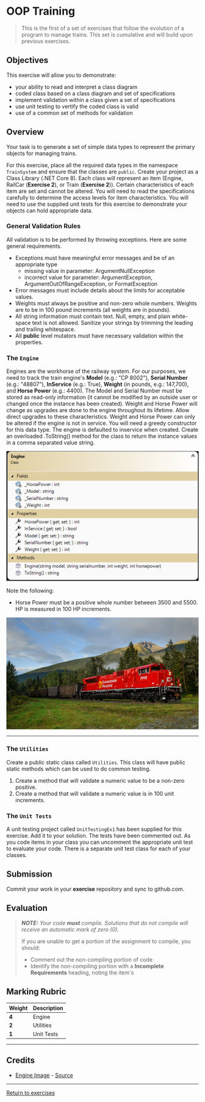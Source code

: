 # OOP Training

> This is the first of a set of exercises that follow the evolution of a program to manage trains. This set is cumulative and will build upon previous exercises.

## Objectives

This exercise will allow you to demonstrate:

- your ability to read and interpret a class diagram
- coded class based on a class diagram and set of specifications
- implement validation within a class given a set of specifications
- use unit testing to vertify the coded class is valid
- use of a common set of methods for validation

## Overview

Your task is to generate a set of simple data types to represent the primary objects for managing trains. 

For this exercise, place all the required data types in the namespace `TrainSystem` and ensure that the classes are `public`. Create your project as a Class Library (.NET Core 8). Each class will represent an item (Engine, RailCar (**Exercise 2**), or Train (**Exercise 2**)). Certain characteristics of each item are set and cannot be altered. You will need to read the specifications carefully to determine the access levels for item characteristics. You will need to use the supplied unit tests for this exercise to demonstrate your objects can hold appropriate data.

### General Validation Rules

All validation is to be performed by throwing exceptions. Here are some general requirements.

- Exceptions must have meaningful error messages and be of an appropriate type
  - missing value in parameter: ArgumentNullException
  - incorrect value for parameter: ArgumentException, ArgumentOutOfRangeException, or FormatException
- Error messages must include details about the limits for acceptable values.
- Weights must always be positive and non-zero whole numbers. Weights are to be in 100 pound increments (all weights are in pounds).
- All string information must contain text. Null, empty, and plain white-space text is not allowed. Sanitize your strings by trimming the leading and trailing whitespace.
- All **public** level mutators must have necessary validation within the properties.

### The `Engine`

Engines are the workhorse of the railway system. For our purposes, we need to track the train engine's **Model** (e.g.: "CP 8002"), **Serial Number** (e.g.: "48807"), **InService** (e.g.: True), **Weight** (in pounds, e.g.: 147,700), and **Horse Power** (e.g.: 4400). The Model and Serial Number must be stored as read-only information (it cannot be modified by an outside user or changed once the instance has been created). Weight and Horse Power will change as upgrades are done to the engine throughout its lifetime. Allow direct upgrades to these characteristics. Weight and Horse Power can only be altered if the engine is not in service. You will need a greedy constructor for this data type. The engine is defaulted to inservice when created. Create an overloaded .ToString() method for the class to return the instance values in a comma separated value string.

![Engine](./Engine-ClassDiagram.png)

Note the following:

- Horse Power must be a positive whole number between 3500 and 5500. HP is measured in 100 HP increments.

![Engine](./CP-7002-TStevens.jpg)


----
### The `Utilities`

Create a public static class called `Utilities`. This class will have public static methods which can be used to do common testing.

1. Create a method that will validate a numeric value to be a non-zero positive. 
1. Create a method that will validate a numeric value is in 100 unit increments.

### The `Unit Tests`

A unit testing project called `UnitTestingEx1` has been supplied for this exercise. Add it to your solution. The tests have been commented out. As you code items in your class you can uncomment the appropriate unit test to evaluate your code. There is a separate unit test class for each of your classes.

## Submission

Commit your work in your **exercise** repository and sync to github.com.

## Evaluation

> ***NOTE:** Your code **must** compile. Solutions that do not compile will receive an automatic mark of zero (0).*
> 
> If you are unable to get a portion of the assignment to compile, you should:
> - Comment out the non-compiling portion of code
> - Identify the non-compiling portion with a **Incomplete Requirements** heading, noting the item's
>  

## Marking Rubric

| Weight | Description |
| ----   | --------- |
| **4** | Engine |  
| **2** | Utilities |  
| **1** | Unit Tests |  

----

## Credits

- [Engine Image](./CP-7002-TStevens.jpg) - [Source](https://www.thedieselshop.us/CP.HTML)

----
[Return to exercises](../README.md)
